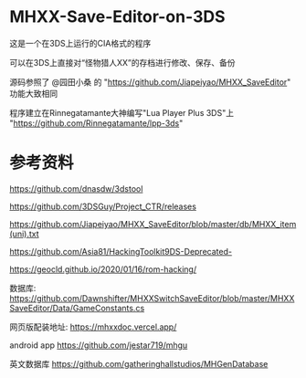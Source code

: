 # MHXX-Save-Editor-on-3DS


这是一个在3DS上运行的CIA格式的程序

可以在3DS上直接对“怪物猎人XX”的存档进行修改、保存、备份

源码参照了 @园田小桑 的 "https://github.com/Jiapeiyao/MHXX_SaveEditor" 功能大致相同

程序建立在Rinnegatamante大神编写"Lua Player Plus 3DS"上 "https://github.com/Rinnegatamante/lpp-3ds"


# 参考资料

https://github.com/dnasdw/3dstool

https://github.com/3DSGuy/Project_CTR/releases

https://github.com/Jiapeiyao/MHXX_SaveEditor/blob/master/db/MHXX_item(uni).txt

https://github.com/Asia81/HackingToolkit9DS-Deprecated-

https://geocld.github.io/2020/01/16/rom-hacking/

数据库: https://github.com/Dawnshifter/MHXXSwitchSaveEditor/blob/master/MHXXSaveEditor/Data/GameConstants.cs


网页版配装地址: https://mhxxdoc.vercel.app/

android app https://github.com/jestar719/mhgu

英文数据库 https://github.com/gatheringhallstudios/MHGenDatabase

